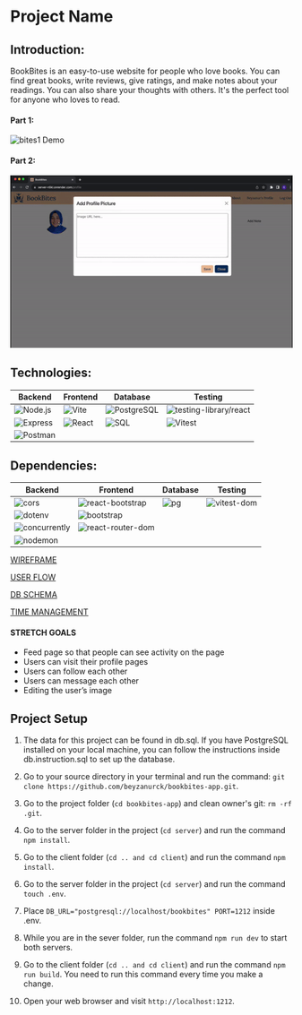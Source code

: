 # Project Name

## Introduction:

BookBites is an easy-to-use website for people who love books. You can find great books, write reviews, give ratings, and make notes about your readings. You can also share your thoughts with others. It's the perfect tool for anyone who loves to read.

#### Part 1:
![bites1 Demo](bites1.gif)
#### Part 2:
![bites2 Demo](bites2.gif)


## Technologies:

| Backend        | Frontend       | Database       | Testing         |
| -------------- | -------------- | -------------- | --------------  |
| ![Node.js](https://img.shields.io/badge/-Node.js-339933?style=flat-square&logo=node.js&logoColor=white) | ![Vite](https://img.shields.io/badge/-Vite-646cff?style=flat-square&logo=vite&logoColor=white) | ![PostgreSQL](https://img.shields.io/badge/-PostgreSQL-336791?style=flat-square&logo=postgresql&logoColor=white) | ![testing-library/react](https://img.shields.io/badge/-testing--library/react-E33332?style=flat-square&logo=testing-library&logoColor=white)|
| ![Express](https://img.shields.io/badge/-Express-000000?style=flat-square&logo=express&logoColor=white) | ![React](https://img.shields.io/badge/-React-61DAFB?style=flat-square&logo=react&logoColor=white) | ![SQL](https://img.shields.io/badge/-SQL-000000?style=flat-square) | ![Vitest](https://img.shields.io/badge/-Vitest-944058?style=flat-square&logo=vitest&logoColor=white) |
| ![Postman](https://img.shields.io/badge/-Postman-FF6C37?style=flat-square&logo=postman&logoColor=white) |                |                |                  |

## Dependencies:

| Backend        | Frontend       | Database       | Testing         |
| -------------- | -------------- | -------------- | --------------  |
| ![cors](https://img.shields.io/badge/-cors-000000?style=flat-square) | ![react-bootstrap](https://img.shields.io/badge/-react--bootstrap-563D7C?style=flat-square&logo=react-bootstrap&logoColor=white) | ![pg](https://img.shields.io/badge/-pg-336791?style=flat-square&logo=postgresql&logoColor=white) | ![vitest-dom](https://img.shields.io/badge/-vitest--dom-944058?style=flat-square&logo=vitest&logoColor=white) |
| ![dotenv](https://img.shields.io/badge/-dotenv-000000?style=flat-square) | ![bootstrap](https://img.shields.io/badge/-bootstrap-563D7C?style=flat-square&logo=bootstrap&logoColor=white) |                |  |
| ![concurrently](https://img.shields.io/badge/-concurrently-000000?style=flat-square) | ![react-router-dom](https://img.shields.io/badge/-react--router--dom-CA4245?style=flat-square&logo=react-router&logoColor=white) |                |  |
| ![nodemon](https://img.shields.io/badge/-nodemon-76D04B?style=flat-square&logo=nodemon&logoColor=white) |                |                |                  |










[WIREFRAME](https://docs.google.com/document/d/1NmcmOL7xhBAnZpQ8qrA7-AZ5A8HHKMlKz5rg43rStBE/edit#heading=h.pk2anoxkgn7g)

[USER FLOW](https://docs.google.com/document/d/1NmcmOL7xhBAnZpQ8qrA7-AZ5A8HHKMlKz5rg43rStBE/edit#heading=h.2ym2dm87nqoe)

[DB SCHEMA](https://docs.google.com/document/d/1NmcmOL7xhBAnZpQ8qrA7-AZ5A8HHKMlKz5rg43rStBE/edit#heading=h.jk8agzwxywxx)

[TIME MANAGEMENT](https://docs.google.com/document/d/1NmcmOL7xhBAnZpQ8qrA7-AZ5A8HHKMlKz5rg43rStBE/edit#heading=h.bgu51xvagxmv)

#### STRETCH GOALS


- Feed page so that people can see activity on the page
- Users can visit their profile pages
- Users can follow each other
- Users can message each other
- Editing the user’s image


## Project Setup

1. The data for this project can be found in db.sql. If you have PostgreSQL installed on your local machine, you can follow the instructions inside db.instruction.sql to set up the database.

2. Go to your source directory in your terminal and run the command: `git clone https://github.com/beyzanurck/bookbites-app.git`.

3. Go to the project folder (`cd bookbites-app`) and clean owner's git: `rm -rf .git`.

4. Go to the server folder in the project (`cd server`) and run the command `npm install`.

5. Go to the client folder (`cd .. and cd client`) and run the command `npm install`.

6. Go to the server folder in the project (`cd server`) and run the command `touch .env`.

7. Place `DB_URL="postgresql://localhost/bookbites" PORT=1212` inside .env.

8. While you are in the sever folder, run the command `npm run dev` to start both servers.

9. Go to the client folder (`cd .. and cd client`) and run the command `npm run build`. You need to run this command every time you make a change.

10. Open your web browser and visit `http://localhost:1212`.
